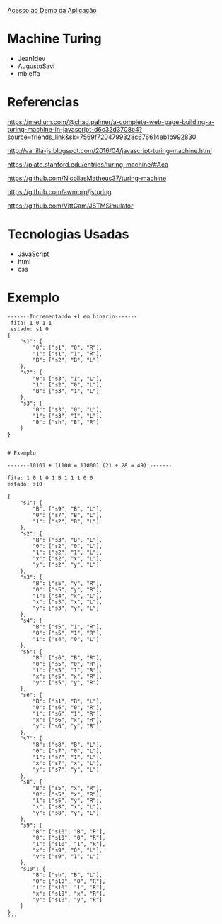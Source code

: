 [Acesso ao Demo da Aplicação](https://augustosavi.github.io)

# Machine Turing
 * Jean1dev
 * AugustoSavi
 * mbleffa

# Referencias 
https://medium.com/@chad.palmer/a-complete-web-page-building-a-turing-machine-in-javascript-d6c32d3708c4?source=friends_link&sk=7569f7204799328c676614eb1b992830

http://vanilla-js.blogspot.com/2016/04/javascript-turing-machine.html

https://plato.stanford.edu/entries/turing-machine/#Aca

https://github.com/NicollasMatheus37/turing-machine

https://github.com/awmorp/jsturing

https://github.com/VittGam/JSTMSimulator

# Tecnologias Usadas

* JavaScript
* html
* css

# Exemplo
```
-------Incrementando +1 em binario-------
 fita: 1 0 1 1
 estado: s1 0
{
    "s1": {
        "0": ["s1", "0", "R"],
        "1": ["s1", "1", "R"],
        "B": ["s2", "B", "L"]
    },
    "s2": {
        "0": ["s3", "1", "L"],
        "1": ["s2", "0", "L"],
        "B": ["s3", "1", "L"]
    },
    "s3": {
        "0": ["s3", "0", "L"],
        "1": ["s3", "1", "L"],
        "B": ["sh", "B", "R"]
    }
}


# Exemplo

-------10101 + 11100 = 110001 (21 + 28 = 49):-------

fita: 1 0 1 0 1 B 1 1 1 0 0
estado: s10

{
    "s1": {
        "B": ["s9", "B", "L"],
        "0": ["s7", "B", "L"],
        "1": ["s2", "B", "L"]
    },
    "s2": {
        "B": ["s3", "B", "L"],
        "0": ["s2", "0", "L"],
        "1": ["s2", "1", "L"],
        "x": ["s2", "x", "L"],
        "y": ["s2", "y", "L"]
    },
    "s3": {
        "B": ["s5", "y", "R"],
        "0": ["s5", "y", "R"],
        "1": ["s4", "x", "L"],
        "x": ["s3", "x", "L"],
        "y": ["s3", "y", "L"]
    },
    "s4": {
        "B": ["s5", "1", "R"],
        "0": ["s5", "1", "R"],
        "1": ["s4", "0", "L"]
    },
    "s5": {
        "B": ["s6", "B", "R"],
        "0": ["s5", "0", "R"],
        "1": ["s5", "1", "R"],
        "x": ["s5", "x", "R"],
        "y": ["s5", "y", "R"]
    },
    "s6": {
        "B": ["s1", "B", "L"],
        "0": ["s6", "0", "R"],
        "1": ["s6", "1", "R"],
        "x": ["s6", "x", "R"],
        "y": ["s6", "y", "R"]
    },
    "s7": {
        "B": ["s8", "B", "L"],
        "0": ["s7", "0", "L"],
        "1": ["s7", "1", "L"],
        "x": ["s7", "x", "L"],
        "y": ["s7", "y", "L"]
    },
    "s8": {
        "B": ["s5", "x", "R"],
        "0": ["s5", "x", "R"],
        "1": ["s5", "y", "R"],
        "x": ["s8", "x", "L"],
        "y": ["s8", "y", "L"]
    },
    "s9": {
        "B": ["s10", "B", "R"],
        "0": ["s10", "0", "R"],
        "1": ["s10", "1", "R"],
        "x": ["s9", "0", "L"],
        "y": ["s9", "1", "L"]
    },
    "s10": {
        "B": ["sh", "B", "L"],
        "0": ["s10", "0", "R"],
        "1": ["s10", "1", "R"],
        "x": ["s10", "x", "R"],
        "y": ["s10", "y", "R"]
    }
}
´´´